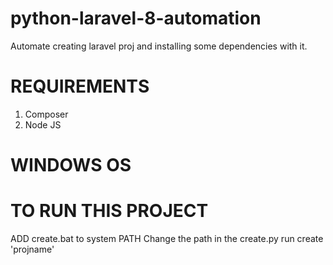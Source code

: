# python-laravel-8-automation
Automate creating laravel proj and installing some dependencies with it.

# REQUIREMENTS
1. Composer
2. Node JS

# WINDOWS OS
# TO RUN THIS PROJECT
ADD create.bat to system PATH
Change the path in the create.py
run create 'projname'

